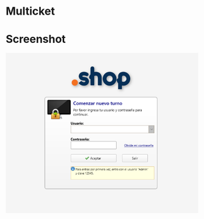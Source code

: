 # Multicket
# Screenshot
![Secreenshot demo](https://github.com/jose055abraham/multicket/blob/master/img/shop-100013.png)